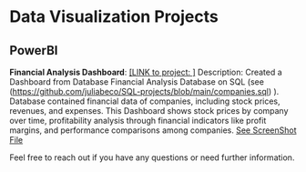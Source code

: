 # Data Visualization Projects

## PowerBI

**Financial Analysis Dashboard**: 
  [[LINK to project: ]](https://github.com/juliabeco/PowerBI) 
  Description: Created a Dashboard from Database Financial Analysis Database on SQL (see (https://github.com/juliabeco/SQL-projects/blob/main/companies.sql) ).  Database contained financial data of companies, including stock prices, revenues, and expenses. 
  This Dashboard shows stock prices by company over time, profitability analysis through financial indicators like profit margins, and performance comparisons among companies.
  [See ScreenShot ](https://github.com/juliabeco/PowerBI/blob/main/Reporte_empresas_SS.PNG)
  [File](https://github.com/juliabeco/PowerBI/blob/main/empresas.pbix)


Feel free to reach out if you have any questions or need further information.
